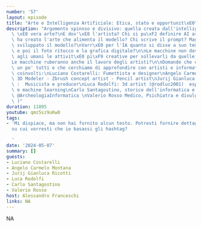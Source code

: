 ```yaml
---
number: '57'
layout: episode
title: "Arte e Intelligenza Artificiale: Etica, stato e opportunit\xE0"
description: "Argomento spinoso e divisivo: quella creata dall'intelligenza artificiale\
  \ \xE8 vera arte?\nE dov'\xE8 l'artista? Chi si pu\xF2 definire AI artist?\nChi\
  \ ha creato l'arte che alimenta il modello? Chi scrive il prompt? Magari chi ha\
  \ sviluppato il modello?\nVarr\xE0 per l'IA quanto si disse a suo tempo sulla fotografia\
  \ e poi il foto ritocco e la grafica digitale?\n\nLe macchine non dovevano lasciare\
  \ agli umani le attivit\xE0 pi\xF9 creative per sollevarli da quelle ripetitive?\n\
  Le macchine ruberanno anche il lavoro degli artisti?\n\nDomande che ci siamo fatti\
  \ un po' tutti e che cerchiamo di approfondire con artisti e informatici direttamente\
  \ coinvolti:\nLuciano Costarelli: Fumettista e designer\nAngelo Carmelo Montana:\
  \ 3D Modeler - Zbrush concept artist - Pencil artist\nJurij Gianluca Ricotti @JGRStudios\
  \ :  Musicista e producer\nLuca Rodolfi: 3d artist (@rodluc2001)  esperto in IA\
  \ e machine learning\nCarlo Santagostino, storico dell'informatica e curatore di\
  \ @ArcheologiaInformatica \nValerio Rosso Medico, Psichiatra e divulgatore ( @ValerioRosso\
  \ )"
duration: 11895
youtube: qmz5sz9uKw0
tags:
- 'Mi dispiace, ma non hai fornito alcun testo. Potresti fornire dettagli o un testo
  su cui vorresti che io basassi gli hashtag?

  '
date: '2024-05-07'
summary: []
guests:
- Luciano Costarelli
- Angelo Carmelo Montana
- Jurij Gianluca Ricotti
- Luca Rodolfi
- Carlo Santagostino
- Valerio Rosso
host: Alessandro Franceschi
links: NA
---
```

NA